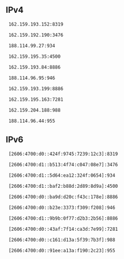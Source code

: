 ## IPv4
```
 162.159.193.152:8319
```
```
 162.159.192.190:3476
```
```
 188.114.99.27:934
```
```
 162.159.195.35:4500
```
```
 162.159.193.84:8886
```
```
 188.114.96.95:946
```
```
 162.159.193.199:8886
```
```
 162.159.195.163:7281
```
```
 162.159.204.188:988
```
```
 188.114.96.44:955
```

## IPv6
```
 [2606:4700:d0::424f:9745:7239:12c3]:8319
```
```
 [2606:4700:d1::b513:4f74:c047:08e7]:3476
```
```
 [2606:4700:d1::5d64:ea12:324f:0654]:934
```
```
 [2606:4700:d1::baf2:b88d:2d89:8d9a]:4500
```
```
 [2606:4700:d0::ba9d:d20c:f43c:178e]:8886
```
```
 [2606:4700:d0::b23e:3373:f309:f208]:946
```
```
 [2606:4700:d1::9b9b:0f77:d2b3:2b56]:8886
```
```
 [2606:4700:d0::43af:7f14:ca3d:7e99]:7281
```
```
 [2606:4700:d0::c161:d13a:5f39:7b3f]:988
```
```
 [2606:4700:d0::91ee:a13a:f190:2c23]:955
```
